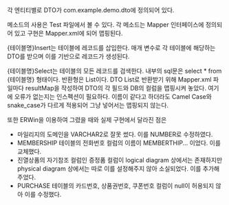 각 엔티티별로 DTO가 com.example.demo.dto에 정의되어 있다.

메소드의 사용은 Test 파일에서 볼 수 있다.
각 메소드는 Mapper 인터페이스에 정의되어 있고
구현은 Mapper.xml에 되어 맵핑된다.

{테이블명}Insert는 테이블에 레코드를 삽입한다.
매개 변수로 각 테이블에 해당하는 DTO를 받으며 이를 기반으로 레코드가 생성된다.

{테이블명}Select는 테이블의 모든 레코드를 검색한다.
내부의 sql문은 select * from {테이블명} 형태이다.
반환형은 List<DTO>이다.
DTO List로 반환받기 위해 Mapper.xml 파일마다 resultMap을 작성하여 DTO의 각 필드와 DB의 컬럼을 맵핑시켜 놓았다.
여기에 오류가 없는지는 인스펙션이 필요하다.
이름이 같다고 하더라도 Camel Case와 snake_case가 다르게 적용되어 그냥 넣어서는 맵핑되지 않는다.

또한 ERWin을 이용하여 그렸을 때와 실제 구현에서 달라진 점은
 - 마일리지의 도메인을 VARCHAR2로 잘못 썼다. 이를 NUMBER로 수정하였다.
 - MEMBERSHIP 테이블의 전화번호 컬럼의 이름이 MEMBERTHIP... 이었다. 이를 교체했다.
 - 진열상품의 자기참조 컬럼인 증정품 컬럼이 logical diagram 상에서는 존재하지만 physical diagram 상에서는 따로 이를 설정해주지 않아 소실되었다. 이를 추가해주었다.
 - PURCHASE 테이블의 카드번호, 상품권번호, 쿠폰번호 컬럼이 null이 허용되지 않아 이를 수정했다.
